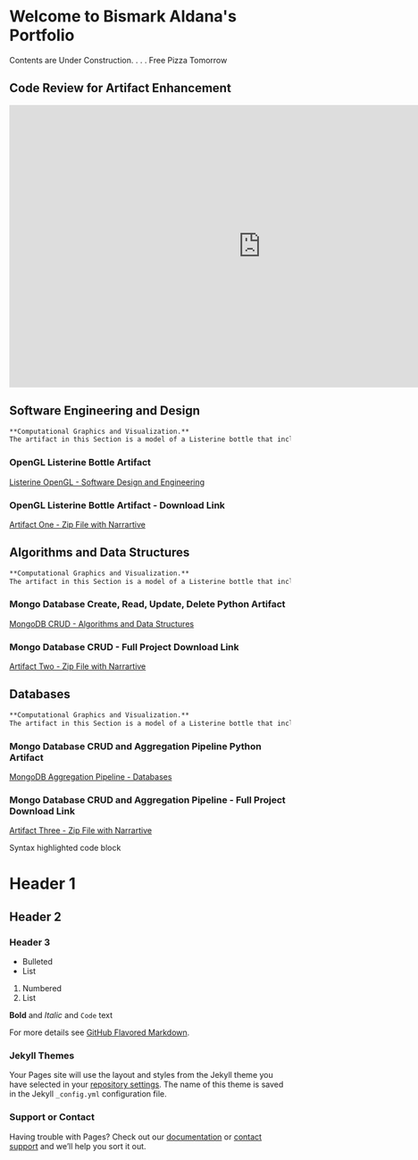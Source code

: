 # Welcome to Bismark Aldana's Portfolio

Contents are Under Construction. . . . Free Pizza Tomorrow

## Code Review for Artifact Enhancement

<iframe align="center" width="900" height="506" src="https://www.youtube.com/embed/IvxjohsHkxs" frameborder="0" allow="accelerometer; autoplay; clipboard-write; encrypted-media; gyroscope; picture-in-picture" allowfullscreen></iframe>





## Software Engineering and Design 

```markdown
**Computational Graphics and Visualization.**   
The artifact in this Section is a model of a Listerine bottle that includes the use of different textures, lighting techniques, and rendering

```

### OpenGL Listerine Bottle Artifact
[Listerine OpenGL - Software Design and Engineering](ListerineOPENGL-SoftwareDesign_and_Engineering(BAldana).cpp)


### OpenGL Listerine Bottle Artifact - Download Link
[Artifact One - Zip File with Narrartive](https://bigbadbiz.github.io/bigbadbiz.github.io/SoftwareDesign_and_Engineering(BAldana).zip)



## Algorithms and Data Structures

```markdown
**Computational Graphics and Visualization.**   
The artifact in this Section is a model of a Listerine bottle that includes the use of different textures, lighting techniques, and rendering

```

### Mongo Database Create, Read, Update, Delete Python Artifact
[MongoDB CRUD - Algorithms and Data Structures](MongoDBCRUD-Algorithms_and_DataStructure(BAldana).py)


### Mongo Database CRUD - Full Project Download Link
[Artifact Two - Zip File with Narrartive](https://bigbadbiz.github.io/bigbadbiz.github.io/Algorithms_and_DataStructure(BAldana).zip)


## Databases

```markdown
**Computational Graphics and Visualization.**   
The artifact in this Section is a model of a Listerine bottle that includes the use of different textures, lighting techniques, and rendering

```

### Mongo Database CRUD and Aggregation Pipeline Python Artifact
[MongoDB Aggregation Pipeline - Databases](MongoDBAggPipeline-Databases(BAldana).py)


### Mongo Database CRUD and Aggregation Pipeline - Full Project Download Link
[Artifact Three - Zip File with Narrartive](https://bigbadbiz.github.io/bigbadbiz.github.io/Databases(BAldana).zip)














Syntax highlighted code block

# Header 1
## Header 2
### Header 3

- Bulleted
- List

1. Numbered
2. List

**Bold** and _Italic_ and `Code` text



For more details see [GitHub Flavored Markdown](https://guides.github.com/features/mastering-markdown/).

### Jekyll Themes

Your Pages site will use the layout and styles from the Jekyll theme you have selected in your [repository settings](https://github.com/bigbadbiz/bigbadbiz.github.io/settings). The name of this theme is saved in the Jekyll `_config.yml` configuration file.

### Support or Contact

Having trouble with Pages? Check out our [documentation](https://docs.github.com/categories/github-pages-basics/) or [contact support](https://github.com/contact) and we’ll help you sort it out.
